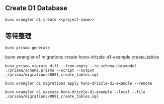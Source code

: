 ## Create D1 Database

```
bunx wrangler d1 create <<project-name>>
```

## 等待整理

```不確定作用
bunx prisma generate
```

bunx wrangler d1 migrations create hono-drizzle-d1-example create_tables

```根據 schema.prisma 建立 migration 檔案
bunx prisma migrate diff --from-empty --to-schema-datamodel ./prisma/schema.prisma --script --output ./prisma/migrations/0001_create_tables.sql
```

```apply migration 到 cloudflare d1, 目前還待確認
bunx wrangler d1 migrations apply hono-drizzle-d1-example --remote
```

```本地增加資料庫
bunx wrangler d1 execute hono-drizzle-d1-example --local --file ./prisma/migrations/0001_create_tables.sql
```
